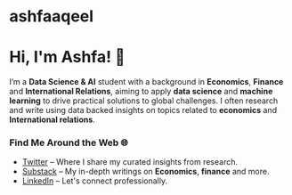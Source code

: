 # ashfaaqeel
# Hi, I'm Ashfa! 👋

I’m a **Data Science & AI** student with a background in **Economics**, **Finance** and **International Relations**, aiming to apply **data science** and **machine learning** to drive practical solutions to global challenges. I often research and write using data backed insights on topics related to **economics** and **International relations**.

### Find Me Around the Web 🌐
- [Twitter](https://x.com/A_Ashfa_) – Where I share my curated insights from research.
- [Substack](https://ashfa.substack.com/) – My in-depth writings on  **Economics**, **finance** and more.
- [LinkedIn](https://www.linkedin.com/in/ashfa-aqeel/) – Let's connect professionally.
